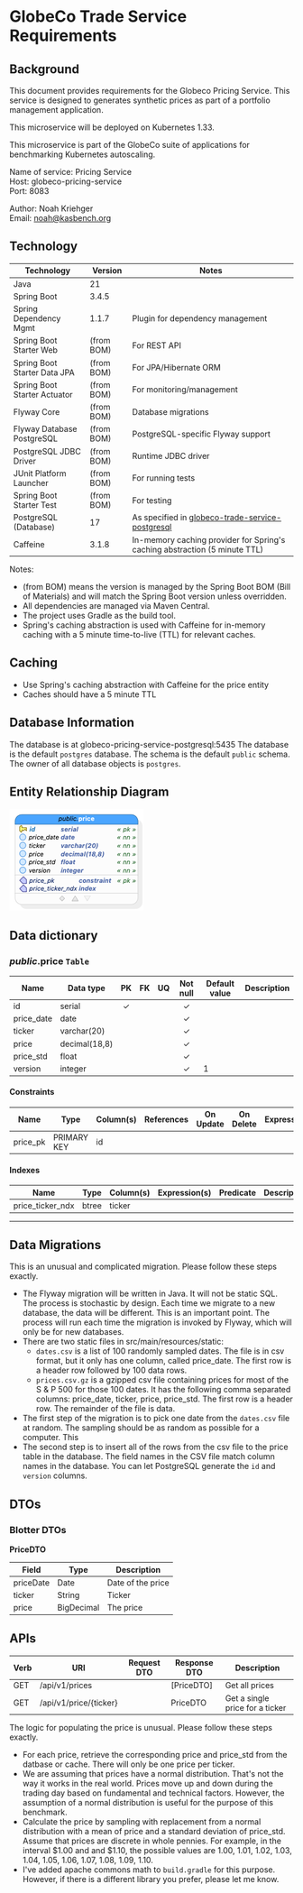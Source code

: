 # GlobeCo Trade Service Requirements

## Background

This document provides requirements for the Globeco Pricing Service.  This service is designed to generates synthetic prices as part of a portfolio management application.

This microservice will be deployed on Kubernetes 1.33.

This microservice is part of the GlobeCo suite of applications for benchmarking Kubernetes autoscaling.

Name of service: Pricing Service <br>
Host: globeco-pricing-service <br>
Port: 8083 <br>

Author: Noah Kriehger <br>
Email: noah@kasbench.org

## Technology

| Technology | Version | Notes |
|---------------------------|----------------|---------------------------------------|
| Java | 21 | |
| Spring Boot | 3.4.5 | |
| Spring Dependency Mgmt | 1.1.7 | Plugin for dependency management |
| Spring Boot Starter Web | (from BOM) | For REST API |
| Spring Boot Starter Data JPA | (from BOM) | For JPA/Hibernate ORM |
| Spring Boot Starter Actuator | (from BOM) | For monitoring/management |
| Flyway Core | (from BOM) | Database migrations |
| Flyway Database PostgreSQL| (from BOM) | PostgreSQL-specific Flyway support |
| PostgreSQL JDBC Driver | (from BOM) | Runtime JDBC driver |
| JUnit Platform Launcher | (from BOM) | For running tests |
| Spring Boot Starter Test | (from BOM) | For testing |
| PostgreSQL (Database) | 17 | As specified in [globeco-trade-service-postgresql](https://github.com/kasbench/globeco-trade-service-postgresql) |
| Caffeine | 3.1.8 | In-memory caching provider for Spring's caching abstraction (5 minute TTL) |

Notes:
- (from BOM) means the version is managed by the Spring Boot BOM (Bill of Materials) and will match the Spring Boot version unless overridden.
- All dependencies are managed via Maven Central.
- The project uses Gradle as the build tool.
- Spring's caching abstraction is used with Caffeine for in-memory caching with a 5 minute time-to-live (TTL) for relevant caches.




## Caching
- Use Spring's caching abstraction with Caffeine for the price entity
- Caches should have a 5 minute TTL


## Database Information

The database is at globeco-pricing-service-postgresql:5435
The database is the default `postgres` database.
The schema is the default `public` schema.
The owner of all database objects is `postgres`.


## Entity Relationship Diagram

<img src="./images/pricing.png">


## Data dictionary 
### _public_.**price** `Table`
| Name | Data type  | PK | FK | UQ  | Not null | Default value | Description |
| --- | --- | :---: | :---: | :---: | :---: | --- | --- |
| id | serial | &#10003; |  |  | &#10003; |  |  |
| price_date | date |  |  |  | &#10003; |  |  |
| ticker | varchar(20) |  |  |  | &#10003; |  |  |
| price | decimal(18,8) |  |  |  | &#10003; |  |  |
| price_std | float |  |  |  | &#10003; |  |  |
| version | integer |  |  |  | &#10003; | 1 |  |

#### Constraints
| Name | Type | Column(s) | References | On Update | On Delete | Expression | Description |
|  --- | --- | --- | --- | --- | --- | --- | --- |
| price_pk | PRIMARY KEY | id |  |  |  |  |  |

#### Indexes
| Name | Type | Column(s) | Expression(s) | Predicate | Description |
|  --- | --- | --- | --- | --- | --- |
| price_ticker_ndx | btree | ticker |  |  |  |

---


## Data Migrations

This is an unusual and complicated migration.  Please follow these steps exactly.

- The Flyway migration will be written in Java.  It will not be static SQL.  The process is stochastic by design.  Each time we migrate to a new database, the data will be different.  This is an important point.  The process will run each time the migration is invoked by Flyway, which will only be for new databases.
- There are two static files in src/main/resources/static:
    * `dates.csv` is a list of 100 randomly sampled dates.  The file is in csv format, but it only has one column, called price_date.  The first row is a header row followed by 100 data rows.
    * `prices.csv.gz` is a gzipped csv file containing prices for most of the S & P 500 for those 100 dates.  It has the following comma separated columns: price_date, ticker, price, price_std.  The first row is a header row.  The remainder of the file is data.
- The first step of the migration is to pick one date from the `dates.csv` file at random.  The sampling should be as random as possible for a computer.  This
- The second step is to insert all of the rows from the csv file to the price table in the database.  The field names in the CSV file match column names in the database.  You can let PostgreSQL generate the `id` and `version` columns.  


## DTOs

### Blotter DTOs

**PriceDTO** 

| Field         | Type    | Description                      |
|-------------- |---------|----------------------------------|
| priceDate  | Date  | Date of the price    |
| ticker          | String  | Ticker              |
| price | BigDecimal | The price |



## APIs


| Verb   | URI                        | Request DTO         | Response DTO           | Description                                 |
|--------|----------------------------|---------------------|------------------------|---------------------------------------------|
| GET    | /api/v1/prices           |                     | [PriceDTO]   | Get all prices                            |
| GET    | /api/v1/price/{ticker}       |                     | PriceDTO     | Get a single price for a ticker                  |

The logic for populating the price is unusual.  Please follow these steps exactly.

* For each price, retrieve the corresponding price and price_std from the datbase or cache.  There will only be one price per ticker.
* We are assuming that prices have a normal distribution.  That's not the way it works in the real world.  Prices move up and down during the trading day based on fundamental and technical factors.  However, the assumption of a normal distribution is useful for the purpose of this benchmark.
* Calculate the price by sampling with replacement from a normal distribution with a mean of price and a standard deviation of price_std.  Assume that prices are discrete in whole pennies.  For example, in the interval $1.00 and and $1.10, the possible values are 1.00, 1.01, 1.02, 1.03, 1.04, 1.05, 1.06, 1.07, 1.08, 1.09, 1.10. 
* I've added apache commons math to `build.gradle` for this purpose.  However, if there is a different library you prefer, please let me know.  